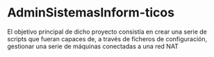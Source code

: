 # AdminSistemasInform-ticos
El objetivo principal de dicho proyecto consistía en crear una serie de scripts que fueran capaces de, a través de ficheros de configuración, gestionar una serie de máquinas conectadas a una red NAT
